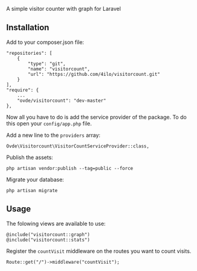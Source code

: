 A simple visitor counter with graph for Laravel

## Installation

Add to your composer.json file:

    "repositories": [
        {
            "type": "git",
            "name": "visitorcount",
            "url": "https://github.com/4ilo/visitorcount.git"
        }
    ],
    "require": {
        ...
        "ovde/visitorcount": "dev-master"
    },

Now all you have to do is add the service provider of the package. To do this open your `config/app.php` file.

Add a new line to the `providers` array:

	Ovde\Visitorcount\VisitorCountServiceProvider::class,
	

Publish the assets:

    php artisan vendor:publish --tag=public --force
    
Migrate your database:

    php artisan migrate
    
## Usage

The folowing views are available to use:

    @include("visitorcount::graph")
    @include("visitorcount::stats")
    
Register the `countVisit` middleware on the routes you want to count visits.

    Route::get("/")->middleware("countVisit");